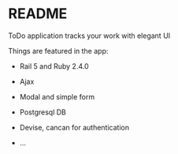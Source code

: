 # README
ToDo application tracks your work with elegant UI

Things are featured in the app:

* Rail 5 and Ruby 2.4.0

* Ajax

* Modal and simple form

* Postgresql DB

* Devise, cancan for authentication

* ...
